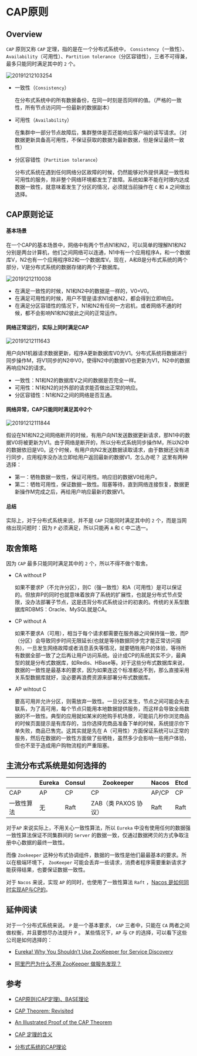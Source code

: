 # CAP原则

## Overview 

`CAP` 原则又称 `CAP` 定理，指的是在一个分布式系统中， `Consistency`（一致性）、`Availability`（可用性）、`Partition tolerance`（分区容错性），三者不可得兼，最多只能同时满足其中的 `2` 个。

![20191212103254](http://cdn.heroxu.com/20191212103254.png)

- 一致性（`Consistency`）

    在分布式系统中的所有数据备份，在同一时刻是否同样的值。（严格的一致性，所有节点访问同一份最新的数据副本）

- 可用性（`Availability`）

    在集群中一部分节点故障后，集群整体是否还能响应客户端的读写请求。（对数据更新具备高可用性，不保证获取的数据为最新数据，但是保证最终一致性）

- 分区容错性（`Partition tolerance`）

    分布式系统在遇到任何网络分区故障的时候，仍然能够对外提供满足一致性和可用性的服务，除非整个网络环境都发生了故障。系统如果不能在时限内达成数据一致性，就意味着发生了分区的情况，必须就当前操作在 `C` 和 `A` 之间做出选择。

## CAP原则论证

#### 基本场景

在一个CAP的基本场景中，网络中有两个节点N1和N2，可以简单的理解N1和N2分别是两台计算机，他们之间网络可以连通，N1中有一个应用程序A，和一个数据库V，N2也有一个应用程序B2和一个数据库V。现在，A和B是分布式系统的两个部分，V是分布式系统的数据存储的两个子数据库。

![20191212110038](http://cdn.heroxu.com/20191212110038.png)

- 在满足一致性的时候，N1和N2中的数据是一样的，V0=V0。
- 在满足可用性的时候，用户不管是请求N1或者N2，都会得到立即响应。
- 在满足分区容错性的情况下，N1和N2有任何一方宕机，或者网络不通的时候，都不会影响N1和N2彼此之间的正常运作。

#### 网络正常运行，实际上同时满足CAP

![20191212111643](http://cdn.heroxu.com/20191212111643.png)

用户向N1机器请求数据更新，程序A更新数据库V0为V1。分布式系统将数据进行同步操作M，将V1同步的N2中V0，使得N2中的数据V0也更新为V1，N2中的数据再响应N2的请求。

- 一致性：N1和N2的数据库V之间的数据是否完全一样。
- 可用性：N1和N2的对外部的请求能否做出正常的响应。
- 分区容错性：N1和N2之间的网络是否互通。

#### 网络异常，CAP只能同时满足其中2个

![20191212111844](http://cdn.heroxu.com/20191212111844.png)

假设在N1和N2之间网络断开的时候，有用户向N1发送数据更新请求，那N1中的数据V0将被更新为V1。由于网络是断开的，所以分布式系统同步操作M，所以N2中的数据依旧是V0。这个时候，有用户向N2发送数据读取请求，由于数据还没有进行同步，应用程序没办法立即给用户返回最新的数据V1，怎么办呢？
这里有两种选择：

- 第一：牺牲数据一致性，保证可用性。响应旧的数据V0给用户。
- 第二：牺牲可用性，保证数据一致性。阻塞等待，直到网络连接恢复，数据更新操作M完成之后，再给用户响应最新的数据V1。

#### 总结

实际上，对于分布式系统来说，并不是 `CAP` 只能同时满足其中的 `2` 个，而是当网络出现问题时：因为 `P` 必须满足，所以只能再 `A` 和 `C` 中二选一。

## 取舍策略

因为 `CAP` 最多只能同时满足其中的 `2` 个，所以不得不做个取舍。

- CA without P

    如果不要求P（不允许分区），则C（强一致性）和A（可用性）是可以保证的。但放弃P的同时也就意味着放弃了系统的扩展性，也就是分布式节点受限，没办法部署子节点，这是违背分布式系统设计的初衷的。传统的关系型数据库RDBMS：Oracle、MySQL就是CA。

- CP without A

    如果不要求A（可用），相当于每个请求都需要在服务器之间保持强一致，而P（分区）会导致同步时间无限延长(也就是等待数据同步完才能正常访问服务)，一旦发生网络故障或者消息丢失等情况，就要牺牲用户的体验，等待所有数据全部一致了之后再让用户访问系统。设计成CP的系统其实不少，最典型的就是分布式数据库，如Redis、HBase等。对于这些分布式数据库来说，数据的一致性是最基本的要求，因为如果连这个标准都达不到，那么直接采用关系型数据库就好，没必要再浪费资源来部署分布式数据库。

- AP wihtout C

    要高可用并允许分区，则需放弃一致性。一旦分区发生，节点之间可能会失去联系，为了高可用，每个节点只能用本地数据提供服务，而这样会导致全局数据的不一致性。典型的应用就如某米的抢购手机场景，可能前几秒你浏览商品的时候页面提示是有库存的，当你选择完商品准备下单的时候，系统提示你下单失败，商品已售完。这其实就是先在 A（可用性）方面保证系统可以正常的服务，然后在数据的一致性方面做了些牺牲，虽然多少会影响一些用户体验，但也不至于造成用户购物流程的严重阻塞。

## 主流分布式系统是如何选择的

|            | Eureka | Consul | Zookeeper            | Nacos | Etcd |
| ---------- | ------ | ------ | -------------------- | ----- | ---- |
| CAP        | AP     | CP     | CP                   | AP/CP   | CP   |
| 一致性算法 | 无     | Raft   | ZAB（类 PAXOS 协议） | Raft  | Raft |

对于`AP` 来说实际上，不用关心一致性算法，所以 `Eureka` 中没有使用任何的数据强一致性算法保证不同集群间的 `Server` 的数据一致，仅通过数据拷贝的方式争取注册中心数据的最终一致性。

而像 `Zookeeper` 这种分布式协调组件，数据的一致性是他们最最基本的要求。所以在极端环境下， `ZooKeeper` 可能会丢弃一些请求，消费者程序需要重新请求才能获得结果，也要保证数据一致性。

对于 `Nacos` 来说，实现 `AP` 的同时，也使用了一致性算法 `Raft` ，[Nacos 是如何同时实现AP与CP的](https://www.liaochuntao.cn/2019/06/01/java-web-41/)。

## 延伸阅读

对于一个分布式系统来说。 `P` 是一个基本要求， `CAP` 三者中，只能在 `CA` 两者之间做权衡，并且要想尽办法提升 `P` 。
某些情况下，`AP` 与 `CP` 的选择，可以看下这些公司是如何选择的：

- [Eureka! Why You Shouldn’t Use ZooKeeper for Service Discovery](https://medium.com/knerd/eureka-why-you-shouldnt-use-zookeeper-for-service-discovery-4932c5c7e764)

- [阿里巴巴为什么不用 ZooKeeper 做服务发现？](http://jm.taobao.org/2018/06/13/%E5%81%9A%E6%9C%8D%E5%8A%A1%E5%8F%91%E7%8E%B0%EF%BC%9F/)


## 参考

- [CAP原则(CAP定理)、BASE理论](https://www.cnblogs.com/duanxz/p/5229352.html)

- [CAP Theorem: Revisited](https://robertgreiner.com/cap-theorem-revisited/)

- [An Illustrated Proof of the CAP Theorem](https://mwhittaker.github.io/blog/an_illustrated_proof_of_the_cap_theorem/)

- [CAP 定理的含义](https://www.ruanyifeng.com/blog/2018/07/cap.html)

- [分布式系统的CAP理论](https://www.hollischuang.com/archives/666)